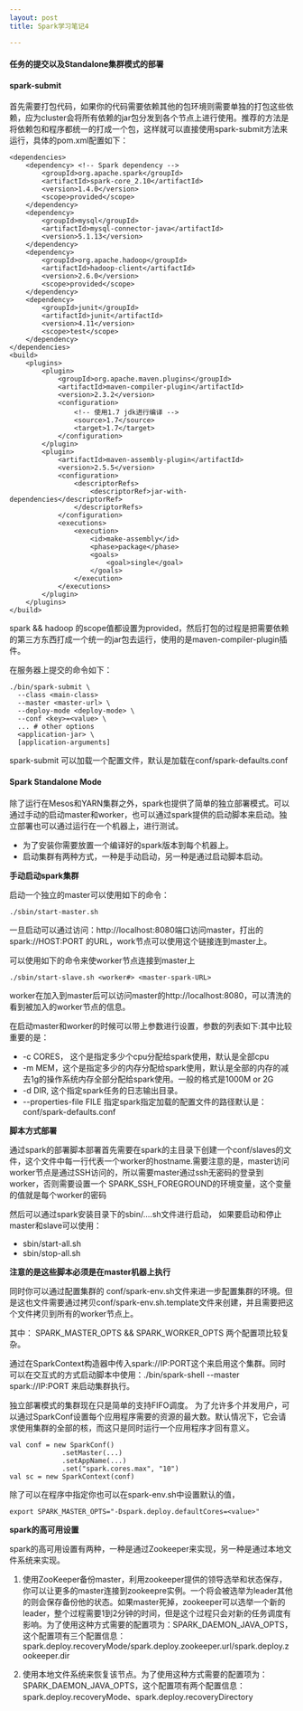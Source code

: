 ```yaml
---
layout: post
title: Spark学习笔记4

---
```


#### 任务的提交以及Standalone集群模式的部署

#### spark-submit

首先需要打包代码，如果你的代码需要依赖其他的包环境则需要单独的打包这些依赖，应为cluster会将所有依赖的jar包分发到各个节点上进行使用。推荐的方法是将依赖包和程序都统一的打成一个包，这样就可以直接使用spark-submit方法来运行，具体的pom.xml配置如下：

	<dependencies>
		<dependency> <!-- Spark dependency -->
			<groupId>org.apache.spark</groupId>
			<artifactId>spark-core_2.10</artifactId>
			<version>1.4.0</version>
			<scope>provided</scope>
		</dependency>
		<dependency>
			<groupId>mysql</groupId>
			<artifactId>mysql-connector-java</artifactId>
			<version>5.1.13</version>
		</dependency>
		<dependency>
			<groupId>org.apache.hadoop</groupId>
			<artifactId>hadoop-client</artifactId>
			<version>2.6.0</version>
			<scope>provided</scope>
		</dependency>
		<dependency>
			<groupId>junit</groupId>
			<artifactId>junit</artifactId>
			<version>4.11</version>
			<scope>test</scope>
		</dependency>
	</dependencies>
	<build>
		<plugins>
			<plugin>
				<groupId>org.apache.maven.plugins</groupId>
				<artifactId>maven-compiler-plugin</artifactId>
				<version>2.3.2</version>
				<configuration>
					<!-- 使用1.7 jdk进行编译 -->
					<source>1.7</source>
					<target>1.7</target>
				</configuration>
			</plugin>
			<plugin>
				<artifactId>maven-assembly-plugin</artifactId>
				<version>2.5.5</version>
				<configuration>
					<descriptorRefs>
						<descriptorRef>jar-with-dependencies</descriptorRef>
					</descriptorRefs>
				</configuration>
				<executions>
					<execution>
						<id>make-assembly</id>
						<phase>package</phase>
						<goals>
							<goal>single</goal>
						</goals>
					</execution>
				</executions>
			</plugin>
		</plugins>
	</build>

spark && hadoop 的scope值都设置为provided，然后打包的过程是把需要依赖的第三方东西打成一个统一的jar包去运行，使用的是maven-compiler-plugin插件。

在服务器上提交的命令如下：

	./bin/spark-submit \
	  --class <main-class>
	  --master <master-url> \
	  --deploy-mode <deploy-mode> \
	  --conf <key>=<value> \
	  ... # other options
	  <application-jar> \
	  [application-arguments]

spark-submit 可以加载一个配置文件，默认是加载在conf/spark-defaults.conf

#### Spark Standalone Mode

除了运行在Mesos和YARN集群之外，spark也提供了简单的独立部署模式。可以通过手动的启动master和worker，也可以通过spark提供的启动脚本来启动。独立部署也可以通过运行在一个机器上，进行测试。

* 为了安装你需要放置一个编译好的spark版本到每个机器上。
* 启动集群有两种方式，一种是手动启动，另一种是通过启动脚本启动。

__手动启动spark集群__

启动一个独立的master可以使用如下的命令：

	./sbin/start-master.sh

一旦启动可以通过访问：http://localhost:8080端口访问master，打出的spark://HOST:PORT 的URL，work节点可以使用这个链接连到master上。

可以使用如下的命令来使worker节点连接到master上

	./sbin/start-slave.sh <worker#> <master-spark-URL>

worker在加入到master后可以访问master的http://localhost:8080，可以清洗的看到被加入的worker节点的信息。

在启动master和worker的时候可以带上参数进行设置，参数的列表如下:其中比较重要的是：

* -c CORES， 这个是指定多少个cpu分配给spark使用，默认是全部cpu
* -m MEM，这个是指定多少的内存分配给spark使用，默认是全部的内存的减去1g的操作系统内存全部分配给spark使用。一般的格式是1000M or 2G
* -d DIR, 这个指定spark任务的日志输出目录。
* --properties-file FILE 指定spark指定加载的配置文件的路径默认是： conf/spark-defaults.conf

__脚本方式部署__

通过spark的部署脚本部署首先需要在spark的主目录下创建一个conf/slaves的文件，这个文件中每一行代表一个worker的hostname.需要注意的是，master访问worker节点是通过SSH访问的，所以需要master通过ssh无密码的登录到worker，否则需要设置一个 SPARK_SSH_FOREGROUND的环境变量，这个变量的值就是每个worker的密码

然后可以通过spark安装目录下的sbin/....sh文件进行启动，
如果要启动和停止master和slave可以使用：

* sbin/start-all.sh
* sbin/stop-all.sh

__注意的是这些脚本必须是在master机器上执行__

同时你可以通过配置集群的 conf/spark-env.sh文件来进一步配置集群的环境。但是这也文件需要通过拷贝conf/spark-env.sh.template文件来创建，并且需要把这个文件拷贝到所有的worker节点上。

其中： SPARK_MASTER_OPTS && SPARK_WORKER_OPTS 两个配置项比较复杂。

通过在SparkContext构造器中传入spark://IP:PORT这个来启用这个集群。同时可以在交互式的方式启动脚本中使用：./bin/spark-shell --master spark://IP:PORT 来启动集群执行。

独立部署模式的集群现在只是简单的支持FIFO调度。
为了允许多个并发用户，可以通过SparkConf设置每个应用程序需要的资源的最大数。默认情况下，它会请求使用集群的全部的核，而这只是同时运行一个应用程序才回有意义。

	val conf = new SparkConf()
	             .setMaster(...)
	             .setAppName(...)
	             .set("spark.cores.max", "10")
	val sc = new SparkContext(conf)

除了可以在程序中指定你也可以在spark-env.sh中设置默认的值，
	
	export SPARK_MASTER_OPTS="-Dspark.deploy.defaultCores=<value>"
	
__spark的高可用设置__

spark的高可用设置有两种，一种是通过Zookeeper来实现，另一种是通过本地文件系统来实现。

1. 使用ZooKeeper备份master，利用zookeeper提供的领导选举和状态保存，你可以让更多的master连接到zookeepre实例。一个将会被选举为leader其他的则会保存备份他的状态。如果master死掉，zookeeper可以选举一个新的leader，整个过程需要1到2分钟的时间，但是这个过程只会对新的任务调度有影响。为了使用这种方式需要的配置项为：SPARK_DAEMON_JAVA_OPTS，这个配置项有三个配置信息：spark.deploy.recoveryMode/spark.deploy.zookeeper.url/spark.deploy.zookeeper.dir

2. 使用本地文件系统来恢复该节点。为了使用这种方式需要的配置项为：SPARK_DAEMON_JAVA_OPTS，这个配置项有两个配置信息：spark.deploy.recoveryMode、spark.deploy.recoveryDirectory